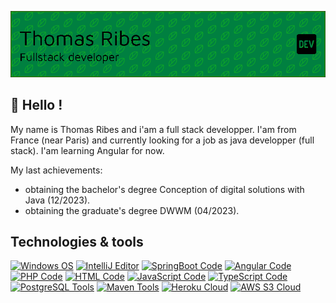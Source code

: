 ![Header](./header.PNG)


## 🚀 Hello !

My name is Thomas Ribes and i'am a full stack developper. I'am from France (near Paris)
 and currently looking for a job as java developper (full stack).
 I'am learning Angular for now.

My last achievements:
 * obtaining the bachelor's degree Conception of digital solutions with Java (12/2023).
 * obtaining the graduate's degree DWWM (04/2023).


## Technologies & tools

[![Windows OS](https://img.shields.io/badge/OS-Windows-blue?logo=windows
)](https://www.microsoft.com/fr-fr/windows)
[![IntelliJ Editor](https://img.shields.io/badge/Editor-IntelliJ-blue?logo=intellijidea
)](https://www.jetbrains.com/idea/)
[![SpringBoot Code](https://img.shields.io/badge/Code-SpringBoot-green?logo=springboot
)](https://spring.io/projects/spring-boot)
[![Angular Code](https://img.shields.io/badge/Code-Angular-red?logo=angular
)](https://angular.io/)
[![PHP Code](https://img.shields.io/badge/Code-PHP-blue?logo=php
)](https://www.php.net/)
[![HTML Code](https://img.shields.io/badge/Code-HTML-red?logo=html5
)](https://www.w3c.fr/)
[![JavaScript Code](https://img.shields.io/badge/Code-JavaScript-yellow?logo=javascript
)](https://developer.mozilla.org/fr/docs/Web/JavaScript)
[![TypeScript Code](https://img.shields.io/badge/Code-TypeScript-blue?logo=typeScript
)](https://www.typescriptlang.org/)
[![PostgreSQL Tools](https://img.shields.io/badge/Tools-PostgreSQL-blue?logo=PostgreSQL
)](https://www.postgresql.org/)
[![Maven Tools](https://img.shields.io/badge/Tools-Maven-purple?logo=apachemaven
)](https://maven.apache.org/)
[![Heroku Cloud](https://img.shields.io/badge/Cloud-Heroku-purple?logo=heroku
)](https://www.heroku.com/)
[![AWS S3 Cloud](https://img.shields.io/badge/Cloud-AWS_S3-orange?logo=amazons3
)](https://aws.amazon.com/fr/s3/)
